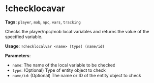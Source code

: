 # !checklocavar

**Tags:** `player`, `mob`, `npc`, `vars`, `tracking`

Checks the player/npc/mob local variables and returns the value of the specified variable.

**Usage**: `!checklocalvar <name> (type) (name/id)`

**Parameters**:
- `name`: The name of the local variable to be checked
- `type`: (Optional) Type of entity object to check
- `name/id`: (Optional) The name or ID of the entity object to check
